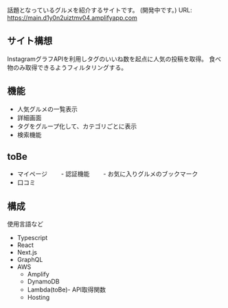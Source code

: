 話題となっているグルメを紹介するサイトです。
(開発中です。)
URL: https://main.d1y0n2uiztmv04.amplifyapp.com

## サイト構想

InstagramグラフAPIを利用しタグのいいね数を起点に人気の投稿を取得。
食べ物のみ取得できるようフィルタリングする。

## 機能

- 人気グルメの一覧表示
- 詳細画面
- タグをグループ化して、カテゴリごとに表示
- 検索機能

## toBe

- マイページ
　　- 認証機能
　　- お気に入りグルメのブックマーク
- 口コミ

## 構成
使用言語など
 - Typescript
 - React
 - Next.js
 - GraphQL
 - AWS
   - Amplify
   - DynamoDB
   - Lambda(toBe)- API取得関数
   - Hosting



